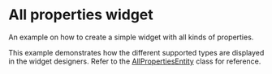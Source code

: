 # All properties widget
An example on how to create a simple widget with all kinds of properties.

This example demonstrates how the different supported types are displayed in the widget designers. Refer to the [AllPropertiesEntity](./src/app/widgets/all-properties.entity.ts) class for reference.
